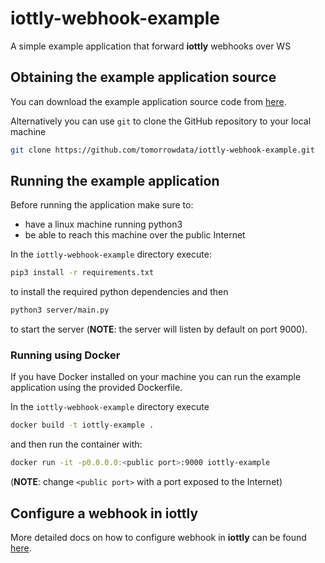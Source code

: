 # iottly-webhook-example
A simple example application that forward **iottly** webhooks over WS

## Obtaining the example application source

You can download the example application source code from [here](https://github.com/tomorrowdata/iottly-webhook-example/archive/master.zip).

Alternatively you can use `git` to clone the GitHub repository to your local
machine

```sh
git clone https://github.com/tomorrowdata/iottly-webhook-example.git
```

## Running the example application

Before running the application make sure to:

- have a linux machine running python3
- be able to reach this machine over the public Internet

In the `iottly-webhook-example` directory execute:

```sh
pip3 install -r requirements.txt
```
to install the required python dependencies and then

```sh
python3 server/main.py
```
to start the server (**NOTE**: the server will listen by default on port 9000).


### Running using Docker

If you have Docker installed on your machine you can run the example application
using the provided Dockerfile.

In the `iottly-webhook-example` directory execute
```sh
docker build -t iottly-example .
```
and then run the container with:
```sh
docker run -it -p0.0.0.0:<public port>:9000 iottly-example
```
(**NOTE**: change `<public port>` with a port exposed to the Internet)


## Configure a webhook in iottly



More detailed docs on how to configure webhook in **iottly** can be found [here](https://iottly.github.io/dev/webhooks).
